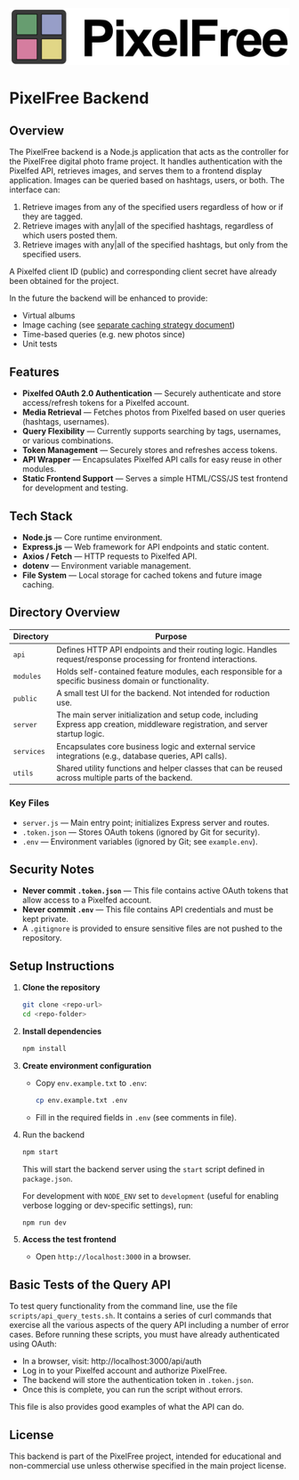 ![PixelFree Dark](../doc/images/PixelFreeDark.png)

# PixelFree Backend

## Overview
The PixelFree backend is a Node.js application that acts as the controller for the PixelFree digital photo frame project. It handles authentication with the Pixelfed API, retrieves images, and serves them to a frontend display application. Images can be queried based on hashtags, users, or both. The interface can:

1. Retrieve images from any of the specified users regardless of how or if they are tagged.
2. Retrieve images with any|all of the specified hashtags, regardless of which users posted them.
3. Retrieve images with any|all of the specified hashtags, but only from the specified users.

A Pixelfed client ID (public) and corresponding client secret have already been obtained for the project.

In the future the backend will be enhanced to provide:

* Virtual albums
* Image caching (see [separate caching strategy document](Caching.md))
* Time-based queries (e.g. new photos since)
* Unit tests


## Features
- **Pixelfed OAuth 2.0 Authentication** — Securely authenticate and store access/refresh tokens for a Pixelfed account.
- **Media Retrieval** — Fetches photos from Pixelfed based on user queries (hashtags, usernames).
- **Query Flexibility** — Currently supports searching by tags, usernames, or various combinations.
- **Token Management** — Securely stores and refreshes access tokens.
- **API Wrapper** — Encapsulates Pixelfed API calls for easy reuse in other modules.
- **Static Frontend Support** — Serves a simple HTML/CSS/JS test frontend for development and testing.

## Tech Stack
- **Node.js** — Core runtime environment.
- **Express.js** — Web framework for API endpoints and static content.
- **Axios / Fetch** — HTTP requests to Pixelfed API.
- **dotenv** — Environment variable management.
- **File System** — Local storage for cached tokens and future image caching.

## Directory Overview

| Directory  | Purpose |
|------------|---------|
| `api`    | Defines HTTP API endpoints and their routing logic. Handles request/response processing for frontend interactions. |
| `modules`| Holds self-contained feature modules, each responsible for a specific business domain or functionality. |
| `public` | A small test UI for the backend. Not intended for roduction use. |
| `server` | The main server initialization and setup code, including Express app creation, middleware registration, and server startup logic. |
| `services`| Encapsulates core business logic and external service integrations (e.g., database queries, API calls). |
| `utils`  | Shared utility functions and helper classes that can be reused across multiple parts of the backend. |

### Key Files
- `server.js` — Main entry point; initializes Express server and routes.
- `.token.json` — Stores OAuth tokens (ignored by Git for security).
- `.env` — Environment variables (ignored by Git; see `example.env`).

## Security Notes
- **Never commit `.token.json`** — This file contains active OAuth tokens that allow access to a Pixelfed account.
- **Never commit `.env`** — This file contains API credentials and must be kept private.
- A `.gitignore` is provided to ensure sensitive files are not pushed to the repository.

## Setup Instructions
1. **Clone the repository**
   ```bash
   git clone <repo-url>
   cd <repo-folder>
   ```

2. **Install dependencies**
   ```bash
   npm install
   ```

3. **Create environment configuration**
   - Copy `env.example.txt` to `.env`:
     ```bash
     cp env.example.txt .env
     ```
   - Fill in the required fields in `.env` (see comments in file).

4. Run the backend

    ```bash
    npm start
    ```
    This will start the backend server using the `start` script defined in `package.json`.

    For development with `NODE_ENV` set to `development` (useful for enabling verbose logging or dev-specific settings), run:

    ```bash
    npm run dev
    ```

5. **Access the test frontend**
   - Open `http://localhost:3000` in a browser.

## Basic Tests of the Query API

To test query functionality from the command line, use the file `scripts/api_query_tests.sh`. It contains a series of curl commands that exercise all the various aspects of the query API including a number of error cases. Before running these scripts, you must have already authenticated using OAuth:

   - In a browser, visit: http://localhost:3000/api/auth
   - Log in to your Pixelfed account and authorize PixelFree.
   - The backend will store the authentication token in `.token.json`.
   - Once this is complete, you can run the script without errors.

This file is also provides good examples of what the API can do.

## License
This backend is part of the PixelFree project, intended for educational and non-commercial use unless otherwise specified in the main project license.
